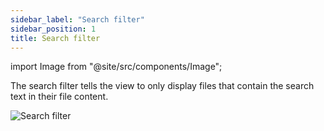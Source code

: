 ```yaml
---
sidebar_label: "Search filter"
sidebar_position: 1
title: Search filter
---
```


import Image from "@site/src/components/Image";

The search filter tells the view to only display files that contain the search text in their file content.

<Image src="filters/img/search-filter.png" alt="Search filter" maxWidth="350px"/>
